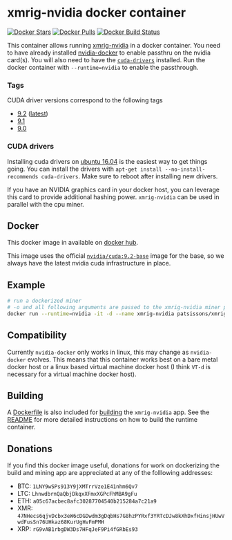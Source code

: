 # xmrig-nvidia docker container

[![Docker Stars](https://img.shields.io/docker/stars/patsissons/xmrig-nvidia.svg)](https://hub.docker.com/r/patsissons/xmrig-nvidia/) [![Docker Pulls](https://img.shields.io/docker/pulls/patsissons/xmrig-nvidia.svg)](https://hub.docker.com/r/patsissons/xmrig-nvidia/) [![Docker Build Status](https://img.shields.io/docker/build/patsissons/xmrig-nvidia.svg)](https://hub.docker.com/r/patsissons/xmrig-nvidia/)

This container allows running [xmrig-nvidia](https://github.com/xmrig/xmrig-nvidia) in a docker container. You need to have already installed [nvidia-docker](https://github.com/NVIDIA/nvidia-docker) to enable passthru on the nvidia card(s). You will also need to have the [`cuda-drivers`](https://developer.nvidia.com/cuda-downloads?target_os=Linux&target_arch=x86_64) installed. Run the docker container with `--runtime=nvidia` to enable the passthrough.

### Tags

CUDA driver versions correspond to the following tags

* [9.2](https://github.com/patsissons/xmrig-nvidia-docker/tree/9.2) ([latest](https://github.com/patsissons/xmrig-nvidia-docker/tree/master))
* [9.1](https://github.com/patsissons/xmrig-nvidia-docker/tree/9.1)
* [9.0](https://github.com/patsissons/xmrig-nvidia-docker/tree/9.1)

### CUDA drivers

Installing cuda drivers on [ubuntu 16.04](https://developer.nvidia.com/cuda-downloads?target_os=Linux&target_arch=x86_64&target_distro=Ubuntu&target_version=1604&target_type=debnetwork) is the easiest way to get things going. You can install the drivers with `apt-get install --no-install-recommends cuda-drivers`. Make sure to reboot after installing new drivers.

If you have an NVIDIA graphics card in your docker host, you can leverage this card to provide additional hashing power. `xmrig-nvidia` can be used in parallel with the cpu miner.

## Docker

This docker image in available on [docker hub](https://hub.docker.com/r/patsissons/xmrig-nvidia/).

This image uses the official [`nvidia/cuda:9.2-base`](https://hub.docker.com/r/nvidia/cuda/) image for the base, so we always have the latest nvidia cuda infrastructure in place.

## Example

```bash
# run a dockerized miner
# -o and all following arguments are passed to the xmrig-nvidia miner process
docker run --runtime=nvidia -it -d --name xmrig-nvidia patsissons/xmrig-nvidia -o ca.minexmr.com:5555 --donate-level 1 -u 47NHecs6qjvDcbx3eW6cDGDwdm3gDqbHs7G8hzPYRxf3YRTcDJw8kXhDxfHinsjHUwVwdFusSn76UHkaz68KurUgHvFmPMH.github -p x -k
```

## Compatibility

Currently `nvidia-docker` only works in linux, this may change as `nvidia-docker` evolves. This means that this container works best on a bare metal docker host or a linux based virtual machine docker host (I think `VT-d` is necessary for a virtual machine docker host).

## Building

A [Dockerfile](https://github.com/patsissons/xmrig-nvidia-docker/blob/master/build/Dockerfile) is also included for [building](https://github.com/patsissons/xmrig-nvidia-docker/tree/master/build) the `xmrig-nvidia` app. See the [README](https://github.com/patsissons/xmrig-nvidia-docker/tree/master/build/README.md) for more detailed instructions on how to build the runtime container.

## Donations

If you find this docker image useful, donations for work on dockerizing the build and mining app are appreciated at any of the folllowing addresses:

* BTC: `1LNY9wSPs913Y9jXMTrrVze1E41nhm6Qv7`
* LTC: `LhnwdbrnQaQbjDkqxXFmxXGPcFhMBA9gFu`
* ETH: `a05c67acbec8afc30287704540b215284a7c21a9`
* XMR: `47NHecs6qjvDcbx3eW6cDGDwdm3gDqbHs7G8hzPYRxf3YRTcDJw8kXhDxfHinsjHUwVwdFusSn76UHkaz68KurUgHvFmPMH`
* XRP: `rG9vAB1rbgDW3Ds7HFqJeF9Pi4fGRbEs93`
